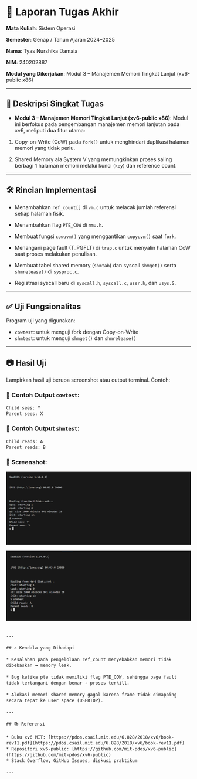 # 📝 Laporan Tugas Akhir

**Mata Kuliah**: Sistem Operasi

**Semester**: Genap / Tahun Ajaran 2024–2025

**Nama**: Tyas Nurshika Damaia

**NIM**: 240202887

**Modul yang Dikerjakan**:
Modul 3 – Manajemen Memori Tingkat Lanjut (xv6-public x86)

---

## 📌 Deskripsi Singkat Tugas

* **Modul 3 – Manajemen Memori Tingkat Lanjut (xv6-public x86)**:
  Modul ini berfokus pada pengembangan manajemen memori lanjutan pada xv6, meliputi dua fitur utama:

1. Copy-on-Write (CoW) pada `fork()` untuk menghindari duplikasi halaman memori yang tidak perlu.

2. Shared Memory ala System V yang memungkinkan proses saling berbagi 1 halaman memori melalui kunci (`key`) dan reference count.

---

## 🛠️ Rincian Implementasi

* Menambahkan `ref_count[]` di `vm.c` untuk melacak jumlah referensi setiap halaman fisik.

* Menambahkan flag `PTE_COW` di `mmu.h`.

* Membuat fungsi `cowuvm()` yang menggantikan `copyuvm()` saat `fork`.

* Menangani page fault (T_PGFLT) di `trap.c` untuk menyalin halaman CoW saat proses melakukan penulisan.

* Membuat tabel shared memory (`shmtab`) dan syscall `shmget()` serta `shmrelease()` di `sysproc.c`.

* Registrasi syscall baru di `syscall.h`, `syscall.c`, `user.h`, dan `usys.S`.


---

## ✅ Uji Fungsionalitas

Program uji yang digunakan:
* `cowtest`: untuk menguji fork dengan Copy-on-Write
* `shmtest`: untuk menguji `shmget()` dan `shmrelease()`

---

## 📷 Hasil Uji

Lampirkan hasil uji berupa screenshot atau output terminal. Contoh:

### 📍 Contoh Output `cowtest`:

```
Child sees: Y
Parent sees: X
```

### 📍 Contoh Output `shmtest`:

```
Child reads: A
Parent reads: B
```

### 📸 Screenshot:

![hasil cowtest](./screenshots/cowtest.png)

![hasil shmtest](./screenshots/shmtest.png)
```

---

## ⚠️ Kendala yang Dihadapi

* Kesalahan pada pengelolaan ref_count menyebabkan memori tidak dibebaskan → memory leak.

* Bug ketika pte tidak memiliki flag PTE_COW, sehingga page fault tidak tertangani dengan benar → proses terkill.

* Alokasi memori shared memory gagal karena frame tidak dimapping secara tepat ke user space (USERTOP).

---

## 📚 Referensi

* Buku xv6 MIT: [https://pdos.csail.mit.edu/6.828/2018/xv6/book-rev11.pdf](https://pdos.csail.mit.edu/6.828/2018/xv6/book-rev11.pdf)
* Repositori xv6-public: [https://github.com/mit-pdos/xv6-public](https://github.com/mit-pdos/xv6-public)
* Stack Overflow, GitHub Issues, diskusi praktikum

---
